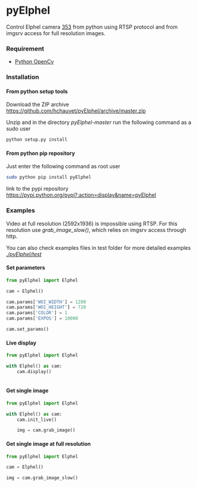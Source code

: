 pyElphel
========

Control Elphel camera [353](http://www3.elphel.com/model_353_cameras>) from python using RTSP protocol and from imgsrv access for full resolution images.

### Requirement


* [Python OpenCv](http://docs.opencv.org/trunk/doc/py_tutorials/py_setup/py_table_of_contents_setup/py_table_of_contents_setup.html#py-table-of-content-setup)

### Installation

#### From python setup tools 

Download the ZIP archive https://github.com/hchauvet/pyElphel/archive/master.zip

Unzip and in the directory *pyElphel-master* run the following command as a sudo user

```bash
python setup.py install
```

#### From python pip repository

Just enter the following command as root user
```bash
sudo python pip install pyElphel
```

link to the pypi repository
https://pypi.python.org/pypi?:action=display&name=pyElphel

### Examples


Video at full resolution (2592x1936) is impossible using RTSP. For this resolution use *grab_image_slow()*, which relies on imgsrv access through http.

You can also check examples files in test folder for more detailed examples [*./pyElphel/test*](https://github.com/hchauvet/pyElphel/tree/master/pyElphel/test)

#### Set parameters

```python
from pyElphel import Elphel

cam = Elphel()

cam.params['WOI_WIDTH'] = 1280
cam.params['WOI_HEIGHT'] = 720
cam.params['COLOR'] = 1
cam.params['EXPOS'] = 10000

cam.set_params()
```   
    
#### Live display

```python
from pyElphel import Elphel

with Elphel() as cam:
    cam.display()
    
```    
    
#### Get single image
```python
from pyElphel import Elphel

with Elphel() as cam:
    cam.init_live()

    img = cam.grab_image()

```

#### Get single image at full resolution
```python
from pyElphel import Elphel

cam = Elphel()

img = cam.grab_image_slow()
```   
    

